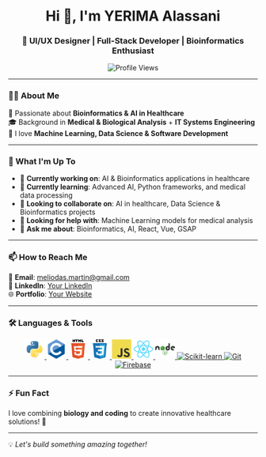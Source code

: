 <h1 align="center">Hi 👋, I'm YERIMA Alassani</h1>
<h3 align="center">🚀 UI/UX Designer | Full-Stack Developer | Bioinformatics Enthusiast</h3>

<p align="center">
  <img src="https://komarev.com/ghpvc/?username=yerima-alassani&label=Profile%20Views&color=0e75b6&style=flat" alt="Profile Views" />
</p>

---

### 👨‍💻 About Me  
🔬 Passionate about **Bioinformatics & AI in Healthcare**  
🎓 Background in **Medical & Biological Analysis** + **IT Systems Engineering**  
🧠 I love **Machine Learning, Data Science & Software Development**  

---

### 🚀 What I'm Up To  
- 🔭 **Currently working on**: AI & Bioinformatics applications in healthcare  
- 🌱 **Currently learning**: Advanced AI, Python frameworks, and medical data processing  
- 👯 **Looking to collaborate on**: AI in healthcare, Data Science & Bioinformatics projects  
- 🤝 **Looking for help with**: Machine Learning models for medical analysis  
- 💬 **Ask me about**: Bioinformatics, AI, React, Vue, GSAP  

---

### 📫 How to Reach Me  
📩 **Email**: meliodas.martin@gmail.com  
🔗 **LinkedIn**: [Your LinkedIn](#)  
🌐 **Portfolio**: [Your Website](#)  

---

### 🛠️ Languages & Tools  
<p align="center">
  <a href="https://www.python.org" target="_blank" rel="noreferrer">
    <img src="https://raw.githubusercontent.com/devicons/devicon/master/icons/python/python-original.svg" alt="Python" width="40" height="40"/>
  </a>
  <a href="https://www.cprogramming.com/" target="_blank" rel="noreferrer">
    <img src="https://raw.githubusercontent.com/devicons/devicon/master/icons/c/c-original.svg" alt="C" width="40" height="40"/>
  </a>
  <a href="https://www.w3.org/html/" target="_blank" rel="noreferrer">
    <img src="https://raw.githubusercontent.com/devicons/devicon/master/icons/html5/html5-original-wordmark.svg" alt="HTML5" width="40" height="40"/>
  </a>
  <a href="https://www.w3schools.com/css/" target="_blank" rel="noreferrer">
    <img src="https://raw.githubusercontent.com/devicons/devicon/master/icons/css3/css3-original-wordmark.svg" alt="CSS3" width="40" height="40"/>
  </a>
  <a href="https://developer.mozilla.org/en-US/docs/Web/JavaScript" target="_blank" rel="noreferrer">
    <img src="https://raw.githubusercontent.com/devicons/devicon/master/icons/javascript/javascript-original.svg" alt="JavaScript" width="40" height="40"/>
  </a>
  <a href="https://reactjs.org/" target="_blank" rel="noreferrer">
    <img src="https://raw.githubusercontent.com/devicons/devicon/master/icons/react/react-original.svg" alt="React" width="40" height="40"/>
  </a>
  <a href="https://nodejs.org" target="_blank" rel="noreferrer">
    <img src="https://raw.githubusercontent.com/devicons/devicon/master/icons/nodejs/nodejs-original-wordmark.svg" alt="Node.js" width="40" height="40"/>
  </a>
  <a href="https://scikit-learn.org/" target="_blank" rel="noreferrer">
    <img src="https://upload.wikimedia.org/wikipedia/commons/0/05/Scikit_learn_logo_small.svg" alt="Scikit-learn" width="40" height="40"/>
  </a>
  <a href="https://git-scm.com/" target="_blank" rel="noreferrer">
    <img src="https://www.vectorlogo.zone/logos/git-scm/git-scm-icon.svg" alt="Git" width="40" height="40"/>
  </a>
  <a href="https://firebase.google.com/" target="_blank" rel="noreferrer">
    <img src="https://www.vectorlogo.zone/logos/firebase/firebase-icon.svg" alt="Firebase" width="40" height="40"/>
  </a>
</p>

---

### ⚡ Fun Fact  
I love combining **biology and coding** to create innovative healthcare solutions! 🚀  

---

💡 *Let's build something amazing together!*  
